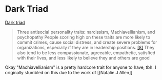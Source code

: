 # Dark Triad
[Dark triad](https://en.wikipedia.org/wiki/Dark_triad)

> Three antisocial personality traits: narcissism, Machiavellianism, and psychopathy
> People scoring high on these traits are more likely to commit crimes, cause social distress, and create severe problems for organizations, especially if they are in leadership positions. [[8]](https://en.wikipedia.org/wiki/Dark_triad#cite_note-8) They also tend to be less compassionate, agreeable, empathetic, satisfied with their lives, and less likely to believe they and others are good

Okay "Machiavellianism" is a pretty hardcore trait for anyone to have, tbh. I originally stumbled on this due to the work of [[Natalie J Allen]]